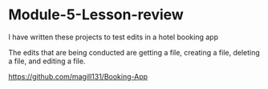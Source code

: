 # Module-5-Lesson-review

I have written these projects to test edits in a hotel booking app

The edits that are being conducted are getting a file, creating a file, deleting a file, and editing a file.

https://github.com/magill131/Booking-App
